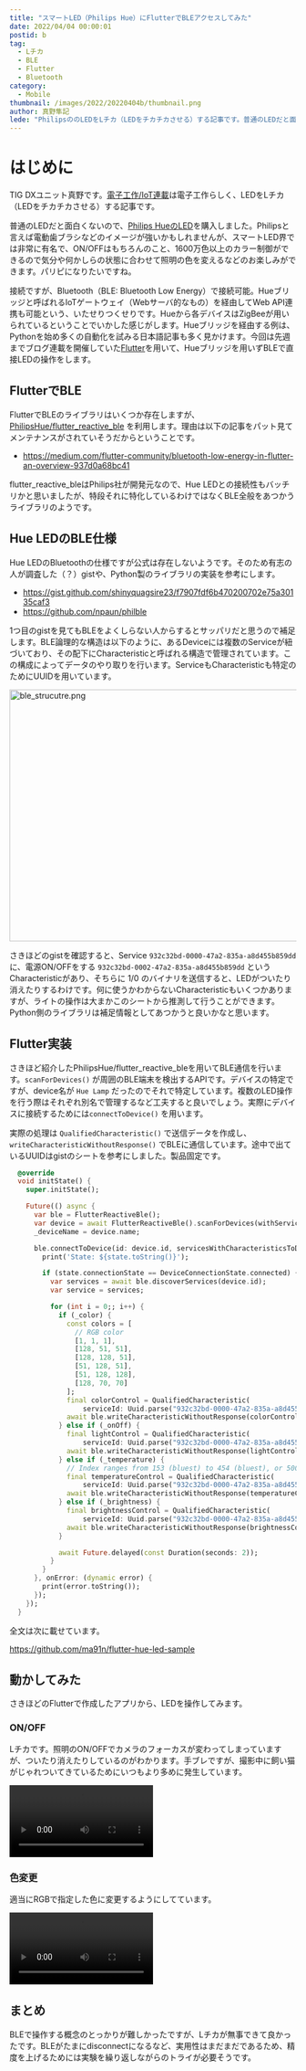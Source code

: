 ```yaml
---
title: "スマートLED（Philips Hue）にFlutterでBLEアクセスしてみた"
date: 2022/04/04 00:00:01
postid: b
tag:
  - Lチカ
  - BLE
  - Flutter
  - Bluetooth
category:
  - Mobile
thumbnail: /images/2022/20220404b/thumbnail.png
author: 真野隼記
lede: "PhilipsののLEDをLチカ（LEDをチカチカさせる）する記事です。普通のLEDだと面白くないので、[Philips HueのLED]を購入しました。接続ですが、Bluetooth（BLE: Bluetooth Low Energy）で直接LEDの操作をします。"
---
```

# はじめに

TIG DXユニット真野です。[電子工作/IoT連載](/articles/20220404a/)は電子工作らしく、LEDをLチカ（LEDをチカチカさせる）する記事です。

普通のLEDだと面白くないので、[Philips HueのLED](https://www.amazon.co.jp/dp/B0848YBKGW/)を購入しました。Philipsと言えば電動歯ブラシなどのイメージが強いかもしれませんが、スマートLED界では非常に有名で、ON/OFFはもちろんのこと、1600万色以上のカラー制御ができるので気分や何かしらの状態に合わせて照明の色を変えるなどのお楽しみができます。パリピになりたいですね。

接続ですが、Bluetooth（BLE: Bluetooth Low Energy）で接続可能。Hueブリッジと呼ばれるIoTゲートウェイ（Webサーバ的なもの）を経由してWeb API連携も可能という、いたせりつくせりです。Hueから各デバイスはZigBeeが用いられているということでいかした感じがします。Hueブリッジを経由する例は、Pythonを始め多くの自動化を試みる日本語記事も多く見かけます。今回は先週までブログ連載を開催していた[Flutter](/articles/20220315a/)を用いて、Hueブリッジを用いずBLEで直接LEDの操作をします。

## FlutterでBLE

FlutterでBLEのライブラリはいくつか存在しますが、[PhilipsHue/flutter_reactive_ble](https://github.com/PhilipsHue/flutter_reactive_ble) を利用します。理由は以下の記事をパット見てメンテナンスがされていそうだからということです。

* https://medium.com/flutter-community/bluetooth-low-energy-in-flutter-an-overview-937d0a68bc41

flutter_reactive_bleはPhilips社が開発元なので、Hue LEDとの接続性もバッチリかと思いましたが、特段それに特化しているわけではなくBLE全般をあつかうライブラリのようです。

## Hue LEDのBLE仕様

Hue LEDのBluetoothの仕様ですが公式は存在しないようです。そのため有志の人が調査した（？）gistや、Python製のライブラリの実装を参考にします。

* https://gist.github.com/shinyquagsire23/f7907fdf6b470200702e75a30135caf3
* https://github.com/npaun/philble

1つ目のgistを見てもBLEをよくしらない人からするとサッパリだと思うので補足します。BLE論理的な構造は以下のように、あるDeviceには複数のServiceが紐づいており、その配下にCharacteristicと呼ばれる構造で管理されています。この構成によってデータのやり取りを行います。ServiceもCharacteristicも特定のためにUUIDを用いています。

<img src="/images/2022/20220404b/ble_strucutre.png" alt="ble_strucutre.png" width="791" height="441" loading="lazy">

さきほどのgistを確認すると、Service `932c32bd-0000-47a2-835a-a8d455b859dd` に、電源ON/OFFをする `932c32bd-0002-47a2-835a-a8d455b859dd` というCharacteristicがあり、そちらに 1/0 のバイナリを送信すると、LEDがついたり消えたりするわけです。何に使うかわからないCharacteristicもいくつかありますが、ライトの操作は大まかこのシートから推測して行うことができます。Python側のライブラリは補足情報としてあつかうと良いかなと思います。

## Flutter実装

さきほど紹介したPhilipsHue/flutter_reactive_bleを用いてBLE通信を行います。`scanForDevices()` が周囲のBLE端末を検出するAPIです。デバイスの特定ですが、device名が `Hue Lamp` だったのでそれで特定しています。複数のLED操作を行う際はそれぞれ別名で管理するなど工夫すると良いでしょう。実際にデバイスに接続するためには`connectToDevice()` を用います。

実際の処理は `QualifiedCharacteristic()` で送信データを作成し、 `writeCharacteristicWithoutResponse()` でBLEに通信しています。途中で出ているUUIDはgistのシートを参考にしました。製品固定です。

```dart
  @override
  void initState() {
    super.initState();

    Future(() async {
      var ble = FlutterReactiveBle();
      var device = await FlutterReactiveBle().scanForDevices(withServices: [], scanMode: ScanMode.lowLatency).firstWhere((device) => device.name == "Hue Lamp");
      _deviceName = device.name;

      ble.connectToDevice(id: device.id, servicesWithCharacteristicsToDiscover: {}, connectionTimeout: const Duration(seconds: 2)).listen((state) async {
        print('State: ${state.toString()}');

        if (state.connectionState == DeviceConnectionState.connected) {
          var services = await ble.discoverServices(device.id);
          var service = services;

          for (int i = 0;; i++) {
            if (_color) {
              const colors = [
                // RGB color
                [1, 1, 1],
                [128, 51, 51],
                [128, 128, 51],
                [51, 128, 51],
                [51, 128, 128],
                [128, 70, 70]
              ];
              final colorControl = QualifiedCharacteristic(
                  serviceId: Uuid.parse("932c32bd-0000-47a2-835a-a8d455b859dd"), characteristicId: Uuid.parse("932c32bd-0005-47a2-835a-a8d455b859dd"), deviceId: device.id);
              await ble.writeCharacteristicWithoutResponse(colorControl, value: [1, ...colors[i % 5]]);
            } else if (_onOff) {
              final lightControl = QualifiedCharacteristic(
                  serviceId: Uuid.parse("932c32bd-0000-47a2-835a-a8d455b859dd"), characteristicId: Uuid.parse("932c32bd-0002-47a2-835a-a8d455b859dd"), deviceId: device.id);
              await ble.writeCharacteristicWithoutResponse(lightControl, value: [i % 2]);
            } else if (_temperature) {
              // Index ranges from 153 (bluest) to 454 (bluest), or 500 on some models
              final temperatureControl = QualifiedCharacteristic(
                  serviceId: Uuid.parse("932c32bd-0000-47a2-835a-a8d455b859dd"), characteristicId: Uuid.parse("932c32bd-0004-47a2-835a-a8d455b859dd"), deviceId: device.id);
              await ble.writeCharacteristicWithoutResponse(temperatureControl, value: [50, i % 255]); // sample value
            } else if (_brightness) {
              final brightnessControl = QualifiedCharacteristic(
                  serviceId: Uuid.parse("932c32bd-0000-47a2-835a-a8d455b859dd"), characteristicId: Uuid.parse("932c32bd-0003-47a2-835a-a8d455b859dd"), deviceId: device.id);
              await ble.writeCharacteristicWithoutResponse(brightnessControl, value: [i % 2 == 0 ? 1 : 254]); // 1~254
            }

            await Future.delayed(const Duration(seconds: 2));
          }
        }
      }, onError: (dynamic error) {
        print(error.toString());
      });
    });
  }
```

全文は次に載せています。

https://github.com/ma91n/flutter-hue-led-sample

## 動かしてみた

さきほどのFlutterで作成したアプリから、LEDを操作してみます。

### ON/OFF

Lチカです。照明のON/OFFでカメラのフォーカスが変わってしまっていますが、ついたり消えたりしているのがわかります。手ブレですが、撮影中に飼い猫がじゃれついてきているためにいつもより多めに発生しています。

<video src="/images/2022/20220404b/Lチカ.mp4" controls width="50%"></video>

### 色変更

適当にRGBで指定した色に変更するようにしてています。

<video src="/images/2022/20220404b/色変更.mp4" controls width="50%"></video>

## まとめ

BLEで操作する概念のとっかりが難しかったですが、Lチカが無事できて良かったです。BLEがたまにdisconnectになるなど、実用性はまだまだであるため、精度を上げるためには実験を繰り返しながらのトライが必要そうです。
